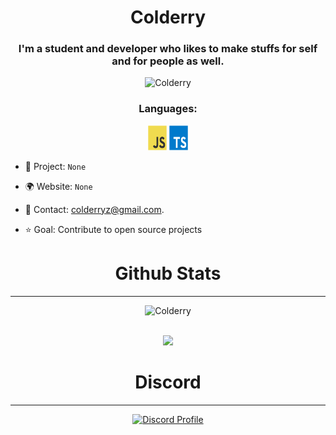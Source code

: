 <div align="center">

<h1 >Colderry</h1>
<h3>I'm a student and developer who likes to make stuffs for self and for people as well.</h3>


<p> <img src="https://komarev.com/ghpvc/?username=Colderry&label=Profile%20views&color=0e75b6&style=flat" alt="Colderry" /> </p>

<h3>Languages:</h3>

<p> 

<a href="https://developer.mozilla.org/en-US/docs/Web/JavaScript" target="_blank"> <img src="https://raw.githubusercontent.com/devicons/devicon/master/icons/javascript/javascript-original.svg" alt="javascript" width="30" height="40"/></a> 
<a href="https://www.typescriptlang.org/" target="_blank"> <img src="https://raw.githubusercontent.com/devicons/devicon/master/icons/typescript/typescript-original.svg" alt="typescript" width="30" height="40"/></a>

</p>

<div align="left">

<!--- 🖥 I am currently a manager, web developer and bot developer for **[Blurple Development](https://blurple.gg)**.-->

- 🔨 Project: `None`

- 🌍 Website: `None`

- 📨 Contact: [colderryz@gmail.com](#).

- ⭐ Goal: Contribute to open source projects

</div>


# Github Stats
<hr>
<div align="center">

![Colderry](https://github-readme-stats.vercel.app/api?username=colderry&theme=gotham&show_icons=true)

<br>
    <img src="https://github-readme-stats.vercel.app/api/top-langs?username=colderry&show_icons=true&theme=gotham&layout=compact"> 
    
</div>

</div>

<div align="center">

# Discord

<hr>

<p align="center">
  <a href="https://discord.com/users/538627730921619486">
    <img src="https://lanyard-profile-readme.vercel.app/api/538627730921619486?bg=#282c36" alt="Discord Profile"/>
  </a>
</p>
</div>
